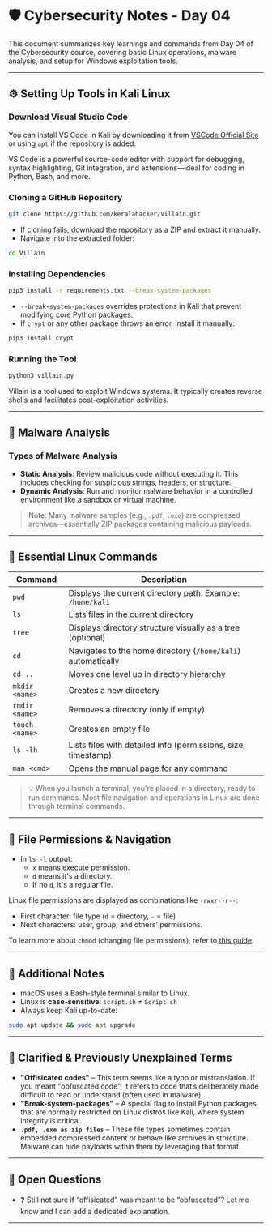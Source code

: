 # 🛡️ Cybersecurity Notes - Day 04

This document summarizes key learnings and commands from Day 04 of the Cybersecurity course, covering basic Linux operations, malware analysis, and setup for Windows exploitation tools.

---

## ⚙️ Setting Up Tools in Kali Linux

### Download Visual Studio Code
You can install VS Code in Kali by downloading it from [VSCode Official Site](https://code.visualstudio.com/) or using `apt` if the repository is added.

VS Code is a powerful source-code editor with support for debugging, syntax highlighting, Git integration, and extensions—ideal for coding in Python, Bash, and more.

### Cloning a GitHub Repository
```bash
git clone https://github.com/keralahacker/Villain.git
```
- If cloning fails, download the repository as a ZIP and extract it manually.
- Navigate into the extracted folder:
```bash
cd Villain
```

### Installing Dependencies
```bash
pip3 install -r requirements.txt --break-system-packages
```
- `--break-system-packages` overrides protections in Kali that prevent modifying core Python packages.
- If `crypt` or any other package throws an error, install it manually:
```bash
pip3 install crypt
```

### Running the Tool
```bash
python3 villain.py
```
Villain is a tool used to exploit Windows systems. It typically creates reverse shells and facilitates post-exploitation activities.

---

## 🦠 Malware Analysis

### Types of Malware Analysis
- **Static Analysis**: Review malicious code without executing it. This includes checking for suspicious strings, headers, or structure.
- **Dynamic Analysis**: Run and monitor malware behavior in a controlled environment like a sandbox or virtual machine.

> Note: Many malware samples (e.g., `.pdf`, `.exe`) are compressed archives—essentially ZIP packages containing malicious payloads.

---

## 🐧 Essential Linux Commands

| Command          | Description                                                    |
|------------------|----------------------------------------------------------------|
| `pwd`            | Displays the current directory path. Example: `/home/kali`     |
| `ls`             | Lists files in the current directory                           |
| `tree`           | Displays directory structure visually as a tree (optional)     |
| `cd`             | Navigates to the home directory (`/home/kali`) automatically   |
| `cd ..`          | Moves one level up in directory hierarchy                      |
| `mkdir <name>`   | Creates a new directory                                        |
| `rmdir <name>`   | Removes a directory (only if empty)                            |
| `touch <name>`   | Creates an empty file                                          |
| `ls -lh`         | Lists files with detailed info (permissions, size, timestamp)  |
| `man <cmd>`      | Opens the manual page for any command                          |

> 💡 When you launch a terminal, you're placed in a directory, ready to run commands. Most file navigation and operations in Linux are done through terminal commands.

---

## 🔐 File Permissions & Navigation

- In `ls -l` output:
  - `x` means execute permission.
  - `d` means it's a directory.
  - If no `d`, it's a regular file.

Linux file permissions are displayed as combinations like `-rwxr--r--`:
- First character: file type (`d` = directory, `-` = file)
- Next characters: user, group, and others' permissions.

To learn more about `chmod` (changing file permissions), refer to [this guide](https://www.nexcess.net/help/what-is-chmod/).

---

## 🧠 Additional Notes

- macOS uses a Bash-style terminal similar to Linux.
- Linux is **case-sensitive**: `script.sh` ≠ `Script.sh`
- Always keep Kali up-to-date:
```bash
sudo apt update && sudo apt upgrade
```

---

## 🧩 Clarified & Previously Unexplained Terms

- **"Offisicated codes"** – This term seems like a typo or mistranslation. If you meant "obfuscated code", it refers to code that’s deliberately made difficult to read or understand (often used in malware).
- **"Break-system-packages"** – A special flag to install Python packages that are normally restricted on Linux distros like Kali, where system integrity is critical.
- **`.pdf, .exe as zip files`** – These file types sometimes contain embedded compressed content or behave like archives in structure. Malware can hide payloads within them by leveraging that format.

---

## 🚧 Open Questions

- ❓ Still not sure if “offisicated” was meant to be “obfuscated”? Let me know and I can add a dedicated explanation.

---
